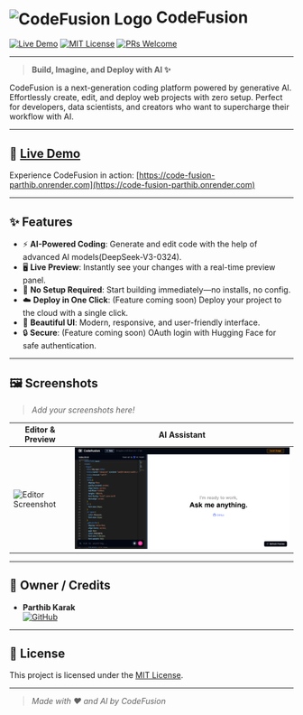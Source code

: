 # <img src="[(https://github.com/Babaiii07/Code-Fusion/blob/main/public/logo.svg)]" alt="CodeFusion Logo" width="40" style="vertical-align:middle;"/> CodeFusion

[![Live Demo](https://img.shields.io/badge/Live-Demo-green?style=for-the-badge&logo=vercel)](https://code-fusion-parthib.onrender.com)
[![MIT License](https://img.shields.io/badge/License-MIT-blue.svg?style=for-the-badge)](LICENSE)
[![PRs Welcome](https://img.shields.io/badge/PRs-welcome-brightgreen.svg?style=for-the-badge)](https://github.com/yourusername/codefusion/pulls)

---

> **Build, Imagine, and Deploy with AI ✨**

CodeFusion is a next-generation coding platform powered by generative AI. Effortlessly create, edit, and deploy web projects with zero setup. Perfect for developers, data scientists, and creators who want to supercharge their workflow with AI.

---

## 🚀 [Live Demo](https://code-fusion-parthib.onrender.com)

Experience CodeFusion in action: [https://code-fusion-parthib.onrender.com](https://code-fusion-parthib.onrender.com)

---

## ✨ Features

- ⚡ **AI-Powered Coding**: Generate and edit code with the help of advanced AI models(DeepSeek-V3-0324).
- 🖥️ **Live Preview**: Instantly see your changes with a real-time preview panel.
- 🧩 **No Setup Required**: Start building immediately—no installs, no config.
- ☁️ **Deploy in One Click**: (Feature coming soon) Deploy your project to the cloud with a single click.
- 🎨 **Beautiful UI**: Modern, responsive, and user-friendly interface.
- 🔒 **Secure**: (Feature coming soon) OAuth login with Hugging Face for safe authentication.

---

## 🖼️ Screenshots

> _Add your screenshots here!_

| Editor & Preview | AI Assistant |
|-----------------|-------------|
| ![Editor Screenshot](./screenshots/editor.png) | ![AI Screenshot](image.png) |

---

## 👤 Owner / Credits

- **Parthib Karak**  
  [![GitHub](https://img.shields.io/badge/GitHub-Profile-black?logo=github&style=flat-square)](https://github.com/babaiii07)

---

## 📄 License

This project is licensed under the [MIT License](LICENSE).

---

> _Made with ❤️ and AI by CodeFusion_
